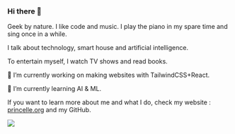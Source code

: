 ### Hi there 👋

Geek by nature. I like code and music. I play the piano in my spare time and sing once in a while. 

I talk about technology, smart house and artificial intelligence. 

To entertain myself, I watch TV shows and read books. 

🔭 I’m currently working on making websites with TailwindCSS+React.

🌱 I’m currently learning AI & ML.

If you want to learn more about me and what I do, check my website : [princelle.org](https://princelle.org/en) and my GitHub.

![](https://komarev.com/ghpvc/?username=ThePrincelle&label=PROFILE+VIEWS&style=flat-square)

